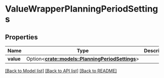 # ValueWrapperPlanningPeriodSettings

## Properties

Name | Type | Description | Notes
------------ | ------------- | ------------- | -------------
**value** | Option<[**crate::models::PlanningPeriodSettings**](PlanningPeriodSettings.md)> |  | [optional]

[[Back to Model list]](../README.md#documentation-for-models) [[Back to API list]](../README.md#documentation-for-api-endpoints) [[Back to README]](../README.md)


